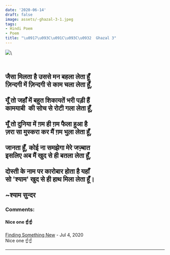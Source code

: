 ```yaml
---
date: '2020-06-14'
draft: false
image: assets/-ghazal-3-1.jpeg
tags:
- Hindi Poem
- Poem
title: "\u0917\u093C\u091C\u093C\u0932  Ghazal 3"
---
```

[![](https://rukminim1.flixcart.com/image/416/416/jrtj2q80/poster/3/6/q/medium-p-5678-cute-baby-girl-smiling-baby-poster-300gsm-paper-original-imafdg7hgyzzfybc.jpeg?q=70)](https://rukminim1.flixcart.com/image/416/416/jrtj2q80/poster/3/6/q/medium-p-5678-cute-baby-girl-smiling-baby-poster-300gsm-paper-original-imafdg7hgyzzfybc.jpeg?q=70)\
  
 \
जैसा मिलता है उससे मन बहला लेता हूँ\
ज़िन्दगी में ज़िन्दगी से काम चला लेता हूँ,\
  \
यूँ तो जहाँ में बहुत शिकायतें भरी पड़ी हैं\
कामयाबी  की सोच से रोटी गला लेता हूँ,\
  \
यूँ तो दुनिया में ग़म ही ग़म फैला हुआ है\
ज़रा सा मुस्करा कर मैं ग़म भुला लेता हूँ,\
  \
जानता हूँ, कोई ना समझेगा मेरे जज़्बात\
इसलिए अब मैं खुद से ही बतला लेता हूँ, \
  \
दोस्ती के नाम पर कारोबार होता है यहाँ\
सो 'श्याम' खुद से ही हाथ मिला लेता हूँ।\
  \
~श्याम सुन्दर
---
### Comments:
#### Nice one ☝☝
[Finding Something New](https://www.blogger.com/profile/14193873776479468502 "noreply@blogger.com") - <time datetime="2020-07-16T08:20:36.222+05:30">Jul 4, 2020</time>\
Nice one ☝☝
<hr />
